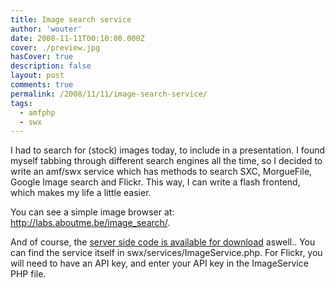 ```yaml
---
title: Image search service
author: 'wouter'
date: 2008-11-11T00:10:00.000Z
cover: ./preview.jpg
hasCover: true
description: false
layout: post
comments: true
permalink: /2008/11/11/image-search-service/
tags:
  - amfphp
  - swx
---
```

I had to search for (stock) images today, to include in a presentation. I found myself tabbing through different search engines all the time, so I decided to write an amf/swx service which has methods to search SXC, MorgueFile, Google Image search and Flickr. This way, I can write a flash frontend, which makes my life a little easier.

You can see a simple image browser at: <http://labs.aboutme.be/image_search/>.

And of course, the [server side code is available for download][1] aswell.. You can find the service itself in swx/services/ImageService.php. For Flickr, you will need to have an API key, and enter your API key in the ImageService PHP file.

 [1]: /wp-content/uploads/2008/11/image_search.zip